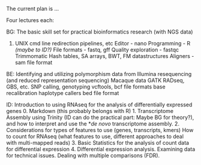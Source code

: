 
The current plan is ...

Four lectures each:

BG: The basic skill set for practical bioinformatics research (with NGS data)
1. UNIX cmd line
    redirection
    pipelines, etc
    Editor - nano
    Programming - R *(maybe to ID?)*
    File formats - fastq, gff
    Quality exploration - fastqc
    Trimmomatic
    Hash tables, SA arrays, BWT, FM datastructures
    Aligners - sam file format

BE: Identifying and utilizing polymorphism data from Illumina resequencing (and reduced representation sequencing)
    Macaque data
    GATK
    RADseq, GBS, etc.
    SNP calling, genotyping
    vcftools, bcf file formats
    base recalibration
    haplotype callers
    bed file format

ID: Introduction to using RNAseq for the analysis of differentially expressed genes 
    0. Markdown (this probably belongs with R) 
    1. Transcriptome Assembly using Trinity (ID can do the practical part: Maybe BG for theory?), and how to interpret and use the **de novo* transcriptome assembly. 
    2. Considerations for types of features to use (genes, transcripts, kmers)
    How to count for RNAseq (what features to use, different approaches to deal with multi-mapped reads)
    3. Basic Statistics for the analysis of count data for differential expression
    4. Differential expression analysis. Examining data for technical issues. Dealing with multiple comparisons (FDR). 
    
